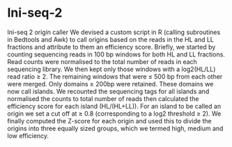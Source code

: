 # Ini-seq-2
Ini-seq 2 origin caller
We devised a custom script in R (calling subroutines in Bedtools and Awk) to call origins based on the reads in the HL and LL fractions and attribute to them an efficiency score. Briefly, we started by counting sequencing reads in 100 bp windows for both HL and LL fractions. Read counts were normalised to the total number of reads in each sequencing library. We then kept only those windows with a log2(HL/LL) read ratio ≥ 2. The remaining windows that were ≤ 500 bp from each other were merged. Only domains ≥ 200bp were retained. These domains we now call islands. We recounted the sequencing tags for all islands and normalised the counts to total number of reads then calculated the efficiency score for each island (HL/(HL+LL)). For an island to be called an origin we set a cut off at ≥ 0.8 (corresponding to a log2  threshold ≥ 2). We finally computed the Z-score for each origin and used this to divide the origins into three equally sized groups, which we termed high, medium and low efficiency. 

